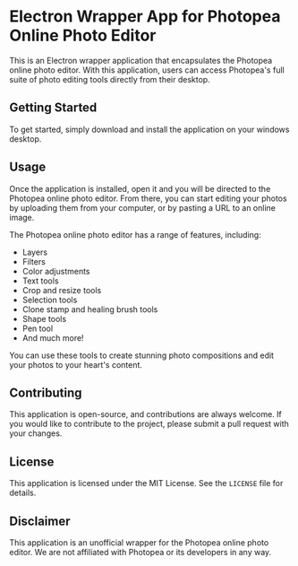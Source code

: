 # Electron Wrapper App for Photopea Online Photo Editor

This is an Electron wrapper application that encapsulates the Photopea online photo editor. With this application, users can access Photopea's full suite of photo editing tools directly from their desktop.

## Getting Started

To get started, simply download and install the application on your windows desktop.

## Usage

Once the application is installed, open it and you will be directed to the Photopea online photo editor. From there, you can start editing your photos by uploading them from your computer, or by pasting a URL to an online image.

The Photopea online photo editor has a range of features, including:

- Layers
- Filters
- Color adjustments
- Text tools
- Crop and resize tools
- Selection tools
- Clone stamp and healing brush tools
- Shape tools
- Pen tool
- And much more!

You can use these tools to create stunning photo compositions and edit your photos to your heart's content.

## Contributing

This application is open-source, and contributions are always welcome. If you would like to contribute to the project, please submit a pull request with your changes.

## License

This application is licensed under the MIT License. See the `LICENSE` file for details.

## Disclaimer

This application is an unofficial wrapper for the Photopea online photo editor. We are not affiliated with Photopea or its developers in any way.
